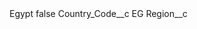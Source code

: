 <?xml version="1.0" encoding="UTF-8"?>
<CustomMetadata xmlns="http://soap.sforce.com/2006/04/metadata" xmlns:xsi="http://www.w3.org/2001/XMLSchema-instance" xmlns:xsd="http://www.w3.org/2001/XMLSchema">
    <label>Egypt</label>
    <protected>false</protected>
    <values>
        <field>Country_Code__c</field>
        <value xsi:type="xsd:string">EG</value>
    </values>
    <values>
        <field>Region__c</field>
        <value xsi:nil="true"/>
    </values>
</CustomMetadata>

